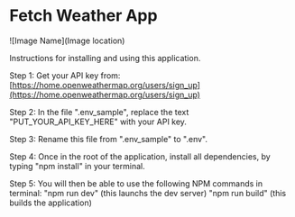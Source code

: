 # Fetch Weather App

![Image Name](Image location)

Instructions for installing and using this application.

Step 1: Get your API key from: [https://home.openweathermap.org/users/sign_up](https://home.openweathermap.org/users/sign_up)

Step 2: In the file ".env_sample", replace the text "PUT_YOUR_API_KEY_HERE" with your API key.

Step 3: Rename this file from ".env_sample" to ".env".

Step 4: Once in the root of the application, install all dependencies, by typing "npm install" in your terminal.

Step 5: You will then be able to use the following NPM commands in terminal:
"npm run dev" (this launchs the dev server)
"npm run build" (this builds the application)
